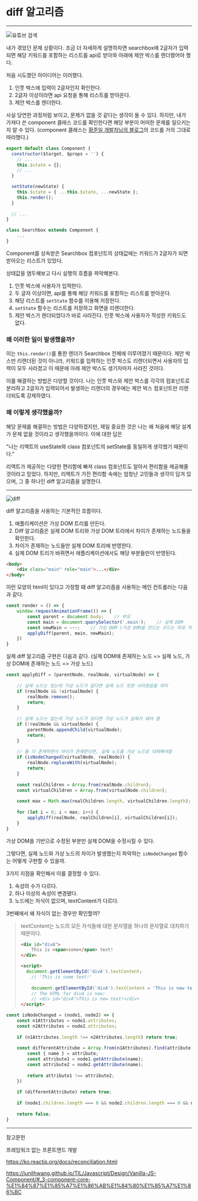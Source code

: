 # diff 알고리즘

---

![유튜브 검색](./img/youtube_searchbar.jpg)

내가 겪었던 문제 상황이다. 조금 더 자세하게 설명하자면 searchbox에 2글자가 입력되면 해당 키워드를 포함하는 리스트를 api로 받아와 아래에 제안 박스를 렌더했어야 했다.

처음 시도했던 아이디어는 이러했다.

1. 인풋 박스에 입력이 2글자인지 확인한다.
2. 2글자 이상이라면 api 요청을 통해 리스트를 받아온다.
3. 제안 박스를 렌더한다.

사실 당연한 과정처럼 보이고, 문제가 없을 것 같다는 생각이 들 수 있다. 하지만, 내가 가져다 쓴 component 클래스 코드를 확인한다면 해당 부분이 어떠한 문제를 일으키는지 알 수 있다. (component 클래스는 [황준일 개발자님의 블로그](https://junilhwang.github.io/TIL/Javascript/Design/Vanilla-JS-Component/#_3-component-core-%E1%84%87%E1%85%A7%E1%86%AB%E1%84%80%E1%85%A7%E1%86%BC)의 코드를 거의 그대로 따라했다.)

```javascript
export default class Component {
  constructor($target, $props = '') {
	// ...
    this.$state = {};
    // ...
  }

  setState(newState) {
    this.$state = { ...this.$state, ...newState };
    this.render();
  }
  
  // ...
}

class Searchbox extends Component {
    ...
}
```

Component를 상속받은 Searchbox 컴포넌트의 상태값에는 키워드가 2글자가 되면 받아오는 리스트가 있었다.

상태값을 염두해보고 다시 실행의 흐름을 파악해본다.

1. 인풋 박스에 사용자가 입력한다.
2. 두 글자 이상이면, api를 통해 해당 키워드를 포함하는 리스트를 받아온다.
3. 해당 리스트를 `setState` 함수를 이용해 저장한다.
4. `setState` 함수는 리스트를 저장하고 화면을 리렌더한다.
5. 제안 박스가 렌더되었다가 바로 사라진다. 인풋 박스에 사용자가 작성한 키워드도 없다.

### 왜 이러한 일이 발생했을까?

이는 `this.render()`를 통한 렌더가 Searchbox 전체에 이루어졌기 때문이다. 제안 박스만 리렌더된 것이 아니라, 키워드를 입력하는 인풋 박스도 리렌더되면서 사용자의 입력이 모두 사라졌고 이 때문에 아래 제안 박스도 생기자마자 사라진 것이다.

이를 해결하는 방법은 다양할 것이다. 나는 인풋 박스와 제안 박스를 각각의 컴포넌트로 분리하고 2글자가 입력되어서 발생하는 리렌더의 경우에는 제안 박스 컴포넌트만 리렌더되도록 강제하였다.

### 왜 이렇게 생각했을까?

해당 문제를 해결하는 방법은 다양하겠지만, 제일 중요한 것은 나는 왜 처음에 해당 설계가 문제 없을 것이라고 생각했을까이다. 이에 대한 답은 

"나는 리액트의 useState와 class 컴포넌트의 setState를 동일하게 생각했기 때문이다." 

리액트가 제공하는 다양한 편리함에 빠져 class 컴포넌트도 알아서 편리함을 제공해줄 것이라고 믿었다. 하지만, 리액트가 가진 편리함 속에는 엄청난 고민들과 생각이 담겨 있으며, 그 중 하나인 diff 알고리즘을 설명한다.

---

 ![diff](./img/diff_algorithm.jpg)

diff 알고리즘을 사용하는 기본적인 흐름이다. 

1. 애플리케이션은 가상 DOM 트리를 만든다.
2. Diff 알고리즘은 실제 DOM 트리와 가상 DOM 트리에서 차이가 존재하는 노드들을 확인한다.
3. 차이가 존재하는 노드들만 실제 DOM 트리에 반영한다.
4. 실제 DOM 트리가 바뀌면서 애플리케이션에서도 해당 부분들만이 반영된다.

```html
<body>
    <div class="main" role="main">...</div>
</body>
```

이런 모양의 html이 있다고 가정할 떄 diff 알고리즘을 사용하는 메인 컨트롤러는 다음과 같다.

```javascript
const render = () => {
    window.requestAnimationFrame(() => {
        const parent = document.body;    // 부모
        const main = document.querySelector('.main');    // 실제 DOM
        const newMain = ~~~;    // 가상 DOM (가상 DOM을 만드는 코드는 따로 작성할 예정)
        applyDiff(parent, main, newMain);
    })
}
```

실제 diff 알고리즘 구현은 다음과 같다. (실제 DOM에 존재하는 노드 => 실제 노드, 가상 DOM에 존재하는 노드 => 가상 노드)

```javascript
const applyDiff = (parentNode, realNode, virtualNode) => {
    
    // 실제 노드는 있는데 가상 노드가 없다면 실제 노드 또한 사라졌음을 의미
    if (realNode && !virtualNode) {
        realNode.remove();
        return;
    }
    
    // 실제 노드는 없는데 가상 노드가 있다면 가상 노드가 실제가 돼야 함
    if (!realNode && virtualNode) {
        parentNode.appendChild(virtualNode);
        return;
    }
    	
    // 둘 다 존재하면서 차이가 존재한다면, 실제 노드를 가상 노드로 대체해야함
    if (isNodeChanged(virtualNode, realNode)) {
        realNode.replaceWith(virtualNode);
        return;
    }
    
    const realChildren = Array.from(realNode.children);
    const virtualChildren = Array.from(virtualNode.children);
    
    const max = Math.max(realChildren.length, virtualChildren.length);
    
    for (let i = 0; i < max; i++) {
        applyDiff(realNode, realChildren[i], virtualChildren[i]);
    }
}
```

가상 DOM을 기반으로 수정된 부분만 실제 DOM을 수정시킬 수 있다. 

그렇다면, 실제 노드와 가상 노드의 차이가 발생했는지 파악하는 `isNodeChanged` 함수는 어떻게 구현할 수 있을까.

3가지 지점을 확인해서 이를 결정할 수 있다.

1. 속성의 수가 다르다.
2. 하나 이상의 속성이 변경됐다.
3. 노드에는 자식이 없으며, textContent가 다르다.

3번째에서 왜 자식이 없는 경우만 확인할까?

> textContent는 노드의 모든 자식들에 대한 문자열을 하나의 문자열로 대치하기 때문이다.
>
> ```html
> <div id="divA">
>     This is <span>some</span> text!
> </div>
> 
> <script>
> 	document.getElementById('divA').textContent;
>     // 'This is some text!'
>     
>     document.getElementById('divA').textContent = 'This is new text!';
>     // The HTML for divA is now:
>     // <div id="divA">This is new text!</div>
> </script>
> ```

```javascript
const isNodeChanged = (node1, node2) => {
    const n1Attributes = node1.attributes;
    const n2Attributes = node2.attributes;
    
    if (n1Attributes.length !== n2Attributes.length) return true;
    
    const differentAttritube = Array.from(n1Attributes).find(attribute => {
        const { name } = attribute;
        const attribute1 = node1.getAttribute(name);
        const attribute2 = node2.getAttribute(name);
        
        return attribute1 !== attribute2;
    })
    
    if (differentAttribute) return true;
    
    if (node1.children.length === 0 && node2.children.length === 0 && node1.textContent !== node2.textContent) return true;
    
    return false;
}
```

---

참고문헌

프레임워크 없는 프론트엔드 개발

https://ko.reactjs.org/docs/reconciliation.html

https://junilhwang.github.io/TIL/Javascript/Design/Vanilla-JS-Component/#_3-component-core-%E1%84%87%E1%85%A7%E1%86%AB%E1%84%80%E1%85%A7%E1%86%BC